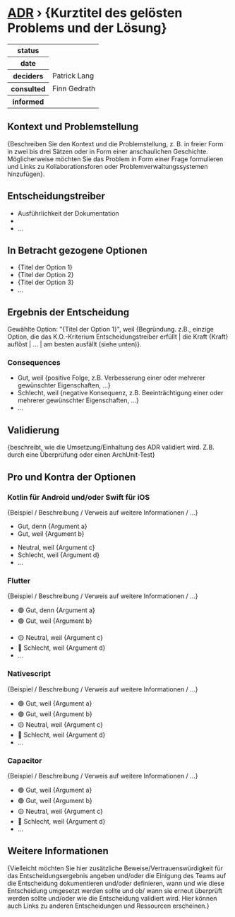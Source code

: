 # [ADR](./README.md) › {Kurztitel des gelösten Problems und der Lösung}

<table>
<tr>
<th>status</th>
<td></td><!-- {proposed / rejected / accepted / deprecated / … / superseded by ADR-0005 <0005-example.md>} -->
</tr>
<tr>
<th>date</th>
<td></td><!-- YYYY-MM-DD, when the decision was last updated -->
</tr>
<tr>
<th>deciders</th>
<td>Patrick Lang</td><!-- list everyone involved in the decision -->
</tr>
<tr>
<th>consulted</th>
<td>Finn Gedrath</td><!-- list everyone whose opinions are sought (typically subject-matter experts); and with whom there is a two-way communication -->
</tr>
<tr>
<th>informed</th>
<td></td><!-- list everyone who is kept up-to-date on progress; and with whom there is a one-way communication -->
</tr>
</table>


## Kontext und Problemstellung

{Beschreiben Sie den Kontext und die Problemstellung, z. B. in freier Form in zwei bis drei Sätzen oder in Form einer anschaulichen Geschichte. Möglicherweise möchten Sie das Problem in Form einer Frage formulieren und Links zu Kollaborationsforen oder Problemverwaltungssystemen hinzufügen}.

<!-- Dies ist ein optionales Element. Sie können es gerne entfernen. -->
## Entscheidungstreiber

* Ausführlichkeit der Dokumentation
* 
* ... <!-- Anzahl der Treiber kann variieren -->

## In Betracht gezogene Optionen

* {Titel der Option 1}
* {Titel der Option 2}
* {Titel der Option 3}
* ... <!-- Anzahl der Optionen kann variieren -->

## Ergebnis der Entscheidung

Gewählte Option: "{Titel der Option 1}", weil
{Begründung. z.B., einzige Option, die das K.O.-Kriterium Entscheidungstreiber erfüllt | die Kraft {Kraft} auflöst | ... | am besten ausfällt (siehe unten)}.

<!-- Dies ist ein optionales Element. Sie können es gerne entfernen. -->
### Consequences

* Gut, weil {positive Folge, z.B. Verbesserung einer oder mehrerer gewünschter Eigenschaften, ...}
* Schlecht, weil {negative Konsequenz, z.B. Beeinträchtigung einer oder mehrerer gewünschter Eigenschaften, ...}
* ... <!-- Anzahl der Konsequenzen kann variieren -->

<!-- Dies ist ein optionales Element. Fühlen Sie sich frei, es zu entfernen. -->
## Validierung

{beschreibt, wie die Umsetzung/Einhaltung des ADR validiert wird. Z.B. durch eine Überprüfung oder einen ArchUnit-Test}

<!-- Dies ist ein optionales Element. Sie können es gerne entfernen. -->
## Pro und Kontra der Optionen

### Kotlin für Android und/oder Swift für iOS

<!-- Dies ist ein optionales Element. Sie können es gerne entfernen. -->
{Beispiel / Beschreibung / Verweis auf weitere Informationen / ...}

* Gut, denn {Argument a}
* Gut, weil {Argument b}
<!-- Verwende "neutral", wenn das angegebene Argument weder für gut noch für schlecht gewichtet ist -->
* Neutral, weil {Argument c}
* Schlecht, weil {Argument d}
* ... <!-- Anzahl der Vor- und Nachteile kann variieren -->

### Flutter

<!-- Dies ist ein optionales Element. Sie können es gerne entfernen. -->
{Beispiel / Beschreibung / Verweis auf weitere Informationen / ...}

* 🟢 Gut, denn {Argument a}
* 🟢 Gut, weil {Argument b}
<!-- Verwende "neutral", wenn das angegebene Argument weder für gut noch für schlecht gewichtet ist -->
* 🟡 Neutral, weil {Argument c}
* 🔴 Schlecht, weil {Argument d}
* ... <!-- Anzahl der Vor- und Nachteile kann variieren -->

### Nativescript

{Beispiel / Beschreibung / Verweis auf weitere Informationen / ...}

* 🟢 Gut, weil {Argument a}
* 🟢 Gut, weil {Argument b}
* 🟡 Neutral, weil {Argument c}
* 🔴 Schlecht, weil {Argument d}
* ...

### Capacitor

{Beispiel / Beschreibung / Verweis auf weitere Informationen / ...}

* 🟢 Gut, weil {Argument a}
* 🟢 Gut, weil {Argument b}
* 🟡 Neutral, weil {Argument c}
* 🔴 Schlecht, weil {Argument d}
* ...

<!-- Dies ist ein optionales Element. Sie können es gerne entfernen. -->
## Weitere Informationen

{Vielleicht möchten Sie hier zusätzliche Beweise/Vertrauenswürdigkeit für das Entscheidungsergebnis angeben und/oder die Einigung des Teams auf die Entscheidung dokumentieren und/oder definieren, wann und wie diese Entscheidung umgesetzt werden sollte und ob/ wann sie erneut überprüft werden sollte und/oder wie die Entscheidung validiert wird. Hier können auch Links zu anderen Entscheidungen und Ressourcen erscheinen.}